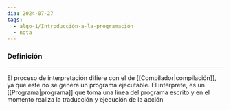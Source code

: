 ```yaml
---
dia: 2024-07-27
tags:
  - algo-1/Introducción-a-la-programación
  - nota
---
```

### Definición
---
El proceso de interpretación difiere con el de [[Compilador|compilación]], ya que éste no se genera un programa ejecutable. El intérprete, es un [[Programa|programa]] que toma una línea del programa escrito y en el momento realiza la traducción y ejecución de la acción 